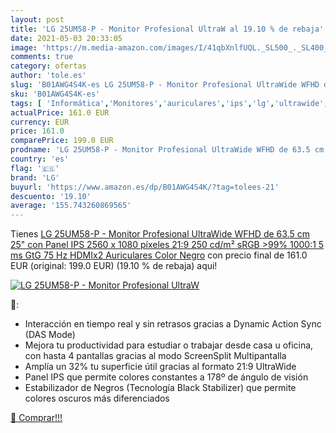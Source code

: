 ```yaml
---
layout: post
title: 'LG 25UM58-P - Monitor Profesional UltraW al 19.10 % de rebaja'
date: 2021-05-03 20:33:05
image: 'https://m.media-amazon.com/images/I/41qbXnlfUQL._SL500_._SL400_.jpg'
comments: true
category: ofertas
author: 'tole.es'
slug: 'B01AWG4S4K-es LG 25UM58-P - Monitor Profesional UltraWide WFHD de 63.5...'
sku: 'B01AWG4S4K-es'
tags: [ 'Informática','Monitores','auriculares','ips','lg','ultrawide', ]
actualPrice: 161.0 EUR
currency: EUR
price: 161.0
comparePrice: 199.0 EUR
prodname: 'LG 25UM58-P - Monitor Profesional UltraWide WFHD de 63.5 cm  25"  con Panel IPS  2560 x 1080 píxeles  21:9  250 cd/m²  sRGB >99%  1000:1  5 ms GtG  75 Hz  HDMIx2  Auriculares  Color Negro'
country: 'es'
flag: '🇪🇸'
brand: 'LG'
buyurl: 'https://www.amazon.es/dp/B01AWG4S4K/?tag=tolees-21'
descuento: '19.10'
average: '155.743260869565'
---
```


Tienes [LG 25UM58-P - Monitor Profesional UltraWide WFHD de 63.5 cm  25"  con Panel IPS  2560 x 1080 píxeles  21:9  250 cd/m²  sRGB >99%  1000:1  5 ms GtG  75 Hz  HDMIx2  Auriculares  Color Negro](https://www.amazon.es/dp/B01AWG4S4K/?tag=tolees-21) con precio final de  161.0 EUR (original: 199.0 EUR) (19.10 %  de rebaja) aqui!

[![LG 25UM58-P - Monitor Profesional UltraW](https://m.media-amazon.com/images/I/41qbXnlfUQL._SL500_._SL400_.jpg)](https://www.amazon.es/dp/B01AWG4S4K/?tag=tolees-21)

🔎:

- Interacción en tiempo real y sin retrasos gracias a Dynamic Action Sync (DAS Mode)
- Mejora tu productividad para estudiar o trabajar desde casa u oficina, con hasta 4 pantallas gracias al modo ScreenSplit Multipantalla
- Amplía un 32% tu superficie útil gracias al formato 21:9 UltraWide
- Panel IPS que permite colores constantes a 178º de ángulo de visión
- Estabilizador de Negros (Tecnología Black Stabilizer) que permite colores oscuros más diferenciados

[🛒 Comprar!!!](https://www.amazon.es/dp/B01AWG4S4K/?tag=tolees-21)
